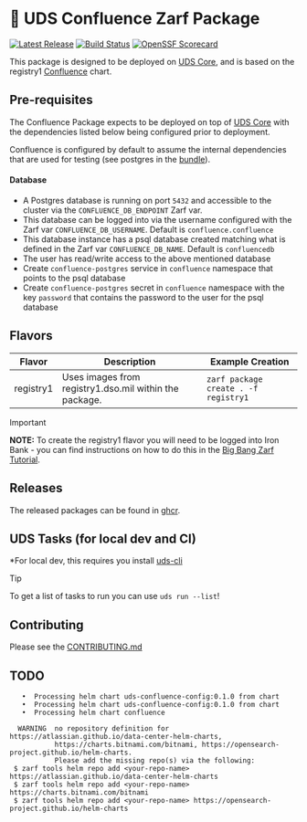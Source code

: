 # 🚚 UDS Confluence Zarf Package

[![Latest Release](https://img.shields.io/github/v/release/defenseunicorns/uds-package-confluence)](https://github.com/defenseunicorns/uds-package-confluence/releases)
[![Build Status](https://img.shields.io/github/actions/workflow/status/defenseunicorns/uds-package-confluence/tag-and-release.yaml)](https://github.com/defenseunicorns/uds-package-confluence/actions/workflows/tag-and-release.yaml)
[![OpenSSF Scorecard](https://api.securityscorecards.dev/projects/github.com/defenseunicorns/uds-package-confluence/badge)](https://api.securityscorecards.dev/projects/github.com/defenseunicorns/uds-package-confluence)

This package is designed to be deployed on [UDS Core](https://github.com/defenseunicorns/uds-core), and is based on the registry1 [Confluence](https://repo1.dso.mil/big-bang/product/community/confluence/-/tree/main/chart?ref_type=heads) chart.

## Pre-requisites

The Confluence Package expects to be deployed on top of [UDS Core](https://github.com/defenseunicorns/uds-core) with the dependencies listed below being configured prior to deployment.

Confluence is configured by default to assume the internal dependencies that are used for testing (see postgres in the [bundle](bundle/uds-bundle.yaml)).

#### Database

- A Postgres database is running on port `5432` and accessible to the cluster via the `CONFLUENCE_DB_ENDPOINT` Zarf var.
- This database can be logged into via the username configured with the Zarf var `CONFLUENCE_DB_USERNAME`. Default is `confluence.confluence`
- This database instance has a psql database created matching what is defined in the Zarf var `CONFLUENCE_DB_NAME`. Default is `confluencedb`
- The user has read/write access to the above mentioned database
- Create `confluence-postgres` service in `confluence` namespace that points to the psql database
- Create `confluence-postgres` secret in `confluence` namespace with the key `password` that contains the password to the user for the psql database

## Flavors

| Flavor | Description | Example Creation |
| ------ | ----------- | ---------------- |
| registry1 | Uses images from registry1.dso.mil within the package. | `zarf package create . -f registry1` |

> [!IMPORTANT]
> **NOTE:** To create the registry1 flavor you will need to be logged into Iron Bank - you can find instructions on how to do this in the [Big Bang Zarf Tutorial](https://docs.zarf.dev/tutorials/6-big-bang/#setup).

## Releases

The released packages can be found in [ghcr](https://github.com/defenseunicorns/uds-package-confluence/pkgs/container/packages%2Fuds%2Fconfluence).

## UDS Tasks (for local dev and CI)

*For local dev, this requires you install [uds-cli](https://github.com/defenseunicorns/uds-cli?tab=readme-ov-file#install)

> [!TIP]
> To get a list of tasks to run you can use `uds run --list`!

## Contributing

Please see the [CONTRIBUTING.md](./CONTRIBUTING.md)

## TODO

       •  Processing helm chart uds-confluence-config:0.1.0 from chart                                                                                                                                                                                                               
       •  Processing helm chart uds-confluence-config:0.1.0 from chart                                                                                                                                                                                                               
       •  Processing helm chart confluence                                                                                                                                                                                                                                           
                                                                                                                                                                                                                                                                                     
      WARNING  no repository definition for https://atlassian.github.io/data-center-helm-charts,                                                                                                                                                                                     
               https://charts.bitnami.com/bitnami, https://opensearch-project.github.io/helm-charts.                                                                                                                                                                                 
               Please add the missing repo(s) via the following:                                                                                                                                                                                                                     
     $ zarf tools helm repo add <your-repo-name> https://atlassian.github.io/data-center-helm-charts                                                                                                                                                                                 
     $ zarf tools helm repo add <your-repo-name> https://charts.bitnami.com/bitnami                                                                                                                                                                                                  
     $ zarf tools helm repo add <your-repo-name> https://opensearch-project.github.io/helm-charts                                                                                                                                                                                    
                                                                                                                          
